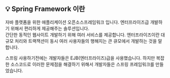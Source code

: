 ## 💡 Spring Framework 이란
자바 플랫폼을 위한 애플리케이션 오픈소스프레임워크 입니다. 엔터프라이즈급 개발하기 위해서 편리하게 제공해주는 솔루션입니다.</br>
간단한 동적인 웹사이트 개발하기 위해 여러 서비스를 제공합니다.
엔터프라이즈이란 대규모 처리와 트랙잭션이 동시 여러 사용자들의 행해지는 큰 큐모에서 개발하는 것을 말합니다.

스프링 사용하기전에는 개발자들은 EJB(엔터프라이즈)급을 사용했습니다. 하지만 복잡한 소스코드로 이러한 문제점을 해결하기 위해서 개발자들은 스프링 프레임워크를 만들었습니다. 

